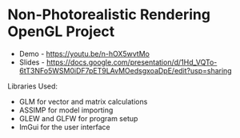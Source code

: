 # Non-Photorealistic Rendering OpenGL Project

- Demo - https://youtu.be/n-hOX5wvtMo
- Slides - https://docs.google.com/presentation/d/1Hd_VQTo-6tT3NFo5WSM0iDF7pET9LAvMOedsgxoaDpE/edit?usp=sharing

Libraries Used:
- GLM for vector and matrix calculations
- ASSIMP for model importing
- GLEW and GLFW for program setup
- ImGui for the user interface
